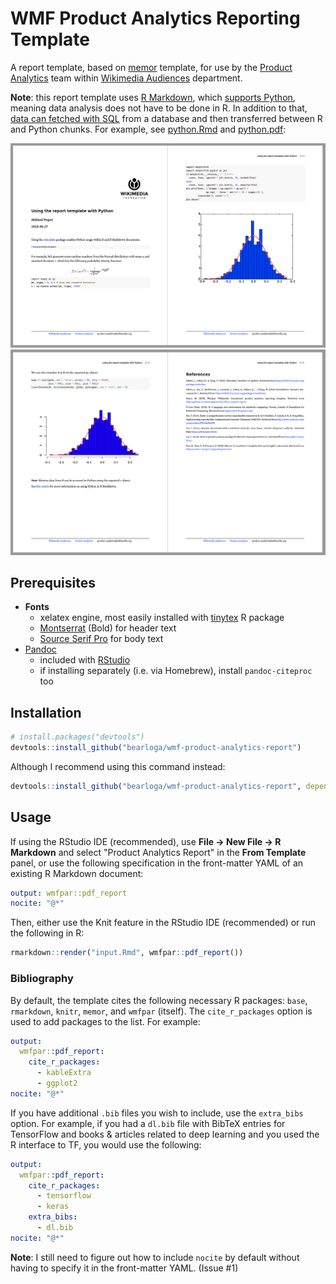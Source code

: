 # WMF Product Analytics Reporting Template

A report template, based on [memor](https://hebrewseniorlife.github.io/memor/) template, for use by the [Product Analytics](https://www.mediawiki.org/wiki/Product_Analytics) team within [Wikimedia Audiences](https://www.mediawiki.org/wiki/Wikimedia_Audiences) department.

**Note**: this report template uses [R Markdown](https://rmarkdown.rstudio.com/), which [supports Python](https://rstudio.github.io/reticulate/articles/r_markdown.html), meaning data analysis does not have to be done in R. In addition to that, [data can fetched with SQL](https://bookdown.org/yihui/rmarkdown/language-engines.html#sql) from a database and then transferred between R and Python chunks. For example, see [python.Rmd](inst/example/python.Rmd) and [python.pdf](inst/example/python.pdf):

![Pages 1 and 2 of an example report which uses Python and R](example_a.png)
![Pages 3 and 4 of an example report which uses Python and R](example_b.png)

## Prerequisites

- **Fonts**
  - xelatex engine, most easily installed with [tinytex](https://yihui.name/tinytex/) R package
  - [Montserrat](https://fonts.google.com/specimen/Montserrat) (Bold) for header text
  - [Source Serif Pro](https://fonts.google.com/specimen/Source+Serif+Pro) for body text
- [Pandoc](https://pandoc.org/)
  - included with [RStudio](https://www.rstudio.com/products/rstudio/)
  - if installing separately (i.e. via Homebrew), install `pandoc-citeproc` too

## Installation

```R
# install.packages("devtools")
devtools::install_github("bearloga/wmf-product-analytics-report")
```

Although I recommend using this command instead:

```R
devtools::install_github("bearloga/wmf-product-analytics-report", dependencies = "Suggests")
```

## Usage

If using the RStudio IDE (recommended), use **File → New File → R Markdown** and select "Product Analytics Report" in the **From Template** panel, or use the following specification in the front-matter YAML of an existing R Markdown document:

```YAML
output: wmfpar::pdf_report
nocite: "@*"
```

Then, either use the Knit feature in the RStudio IDE (recommended) or run the following in R:

```R
rmarkdown::render("input.Rmd", wmfpar::pdf_report())
```

### Bibliography

By default, the template cites the following necessary R packages: `base`, `rmarkdown`, `knitr`, `memor`, and `wmfpar` (itself). The `cite_r_packages` option is used to add packages to the list. For example:

```YAML
output:
  wmfpar::pdf_report:
    cite_r_packages:
      - kableExtra
      - ggplot2
nocite: "@*"
```

If you have additional `.bib` files you wish to include, use the `extra_bibs` option. For example, if you had a `dl.bib` file with BibTeX entries for TensorFlow and books & articles related to deep learning and you used the R interface to TF, you would use the following:

```YAML
output:
  wmfpar::pdf_report:
    cite_r_packages:
      - tensorflow
      - keras
    extra_bibs:
      - dl.bib
nocite: "@*"
```

**Note**: I still need to figure out how to include `nocite` by default without having to specify it in the front-matter YAML. (Issue #1)
